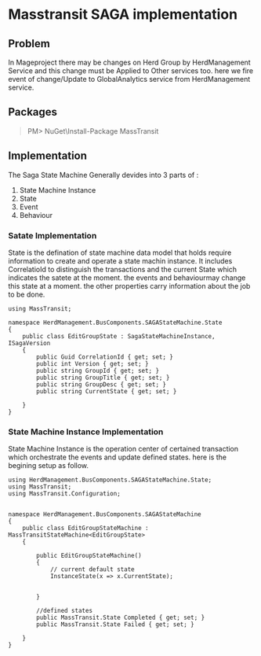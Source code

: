 # Masstransit SAGA implementation

## Problem

In Mageproject there may be changes on Herd Group by HerdManagement Service and this change must be Applied to Other services too. here we fire event of change/Update to GlobalAnalytics service from HerdManagement service. 

## Packages

> PM> NuGet\Install-Package MassTransit

## Implementation

The Saga State Machine Generally devides into 3 parts of :<br/>

1. State Machine Instance
2. State
3. Event
4. Behaviour

### Satate Implementation
State is the defination of state machine data model that holds require information to create and operate a state machin instance. It includes CorrelatioId to distinguish the transactions and the current State which indicates the satete at the moment. the events and behaviourmay change this state at a moment. the other properties carry information about the job to be done.<br/>

```
using MassTransit;

namespace HerdManagement.BusComponents.SAGAStateMachine.State
{
    public class EditGroupState : SagaStateMachineInstance, ISagaVersion
    {
        public Guid CorrelationId { get; set; }
        public int Version { get; set; }
        public string GroupId { get; set; }
        public string GroupTitle { get; set; }
        public string GroupDesc { get; set; }
        public string CurrentState { get; set; }

    }
}

```

### State Machine Instance Implementation
State Machine Instance is the operation center of certained transaction which orchestrate the events and update defined states. here is the begining setup as follow.

```
using HerdManagement.BusComponents.SAGAStateMachine.State;
using MassTransit;
using MassTransit.Configuration;


namespace HerdManagement.BusComponents.SAGAStateMachine
{
    public class EditGroupStateMachine : MassTransitStateMachine<EditGroupState>
    {

        public EditGroupStateMachine()
        {
            // current default state
            InstanceState(x => x.CurrentState);


        }

        //defined states
        public MassTransit.State Completed { get; set; }
        public MassTransit.State Failed { get; set; }

    }
}
```
